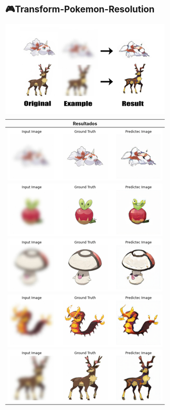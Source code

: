 # 🎮Transform-Pokemon-Resolution

![](Imagenes/Portada.png) 

<div align='center'>

| Resultados |
|--------|
|           ![](Imagenes/ok1.png)     |
|           ![](Imagenes/ok2.png)     |
|           ![](Imagenes/ok3.png)     |
|           ![](Imagenes/ok4.png)     |
|           ![](Imagenes/ok5.png)     |

</div>
